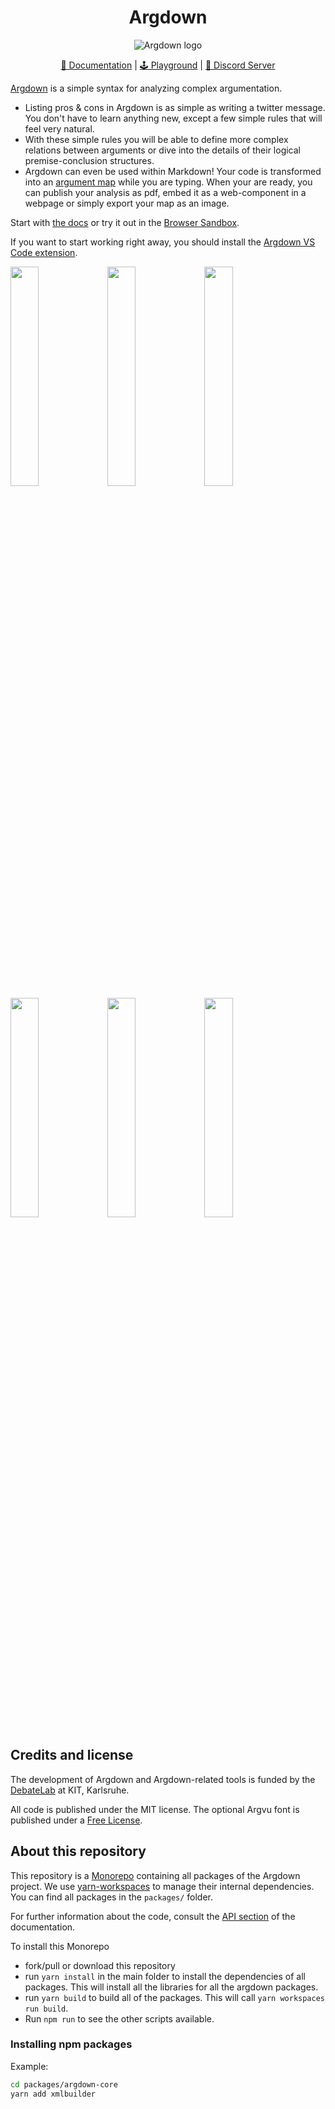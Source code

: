 <div align="center">

# Argdown

![Argdown logo](./argdown-arrow.png?raw=true "Argdown logo")

[📑 Documentation](https://argdown.org) | [🕹️ Playground](https://argdown.org/sandbox) | [💬 Discord Server](https://discord.gg/rFe7nuDbzs)

</div>

[Argdown](https://argdown.org) is a simple syntax for analyzing complex argumentation.

- Listing pros & cons in Argdown is as simple as writing a twitter message. You don't have to learn anything new, except a few simple rules that will feel very natural.
- With these simple rules you will be able to define more complex relations between arguments or dive into the details of their logical premise-conclusion structures.
- Argdown can even be used within Markdown! Your code is transformed into an <a href="https://en.wikipedia.org/wiki/Argument_map">argument map</a> while you are typing. When your are ready, you can publish your analysis as pdf, embed it as a web-component in a webpage or simply export your map as an image.

Start with [the docs](https://argdown.org) or try it out in the [Browser Sandbox](https://argdown.org/sandbox).

If you want to start working right away, you should install the [Argdown VS Code extension](https://argdown.org/guide/installing-the-vscode-extension).

<img src="./screenshots/argdown-vscode-greenspan-1.png?raw=true" width="30%"></img> <img src="./screenshots/argdown-vscode-greenspan-2.png?raw=true" width="30%"></img> <img src="./screenshots/argdown-vscode-semmelweis-1.png?raw=true" width="30%"></img> <img src="./screenshots/argdown-sandbox-soft-drugs-1.png?raw=true" width="30%"></img> <img src="./screenshots/argdown-sandbox-greenspan-1.png?raw=true" width="30%"></img> <img src="./screenshots/argdown-sandbox-censorship-1.png?raw=true" width="30%"></img>

## Credits and license

The development of Argdown and Argdown-related tools is funded by the [DebateLab](http://debatelab.philosophie.kit.edu/) at KIT, Karlsruhe.

All code is published under the MIT license. The optional Argvu font is published under a [Free License](https://github.com/christianvoigt/argdown/tree/master/packages/argvu/LICENSE.md).

## About this repository

This repository is a [Monorepo](https://en.wikipedia.org/wiki/Monorepo) containing all packages of the Argdown project. We use [yarn-workspaces](https://yarnpkg.com/features/workspaces) to manage their internal dependencies. You can find all packages in the `packages/` folder.

For further information about the code, consult the [API section](https://argdown.github.io/argdown/api/) of the documentation.

To install this Monorepo

- fork/pull or download this repository
- run `yarn install` in the main folder to install the dependencies of all packages. This will install all the libraries for all the argdown packages.
- run `yarn build` to build all of the packages. This will call `yarn workspaces run build`.
- Run `npm run` to see the other scripts available.

### Installing npm packages

Example:

```bash
cd packages/argdown-core
yarn add xmlbuilder
```

